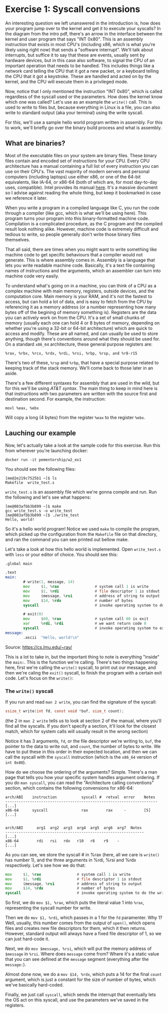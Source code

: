 # Exercise 1: Syscall convensions

An interesting question we left unanswered in the introduction is, how does your
program jump over to the kernel and get it to execute your syscalls? In the diagram
from the intro pdf, there's an arrow in the interface between the kernel and user
program that says "INT 0x80". This is an assembly instruction that exists in most CPU's
(including x86, which is what you're likely using right now) that sends a "software
interrupt". We'll talk about interrupts, but suffice it to say that these are events,
usually sent by hardware devices, but in this case also software, to signal the CPU of
an important operation that needs to be handled. This includes things like a network
card telling the CPU that it got a new packet, or a keyboard telling the CPU that it
got a keystroke. These are handled and acted on by the kernel, and the CPU will execute
them in a privileged mode.

Now, notice that I only mentioned the instruction "INT 0x80", which is called
regardless of the syscall used or the parameters. How does the kernel know which one
was called? Let's use as an example the `write()` call. This is used to write to files
but, because everything in Linux is a file, you can also write to standard output (aka
your terminal) using the write syscall.

For this, we'll use a sample hello world program written in assembly. For this to work,
we'll briefly go over the binary build process and what is assembly.

## What are binaries?

Most of the executable files on your system are binary files. These binary files
contain and encoded set of instructions for your CPU. Every CPU architecture has a
manual containing a full list of every instruction you can use on their CPU's. The
vast majority of modern servers and personal computers (including laptops) use either
x86, or one of the 64-bit equivalents, like IA-64, or x86-64 (both of which are, for
most day-to-day uses, compatible). Intel provides its manual
[here](https://www.intel.com/content/dam/www/public/us/en/documents/manuals/64-ia-32-architectures-software-developer-instruction-set-reference-manual-325383.pdf).
It's a massive document so I advise against reading the whole thing, but keep it
bookmarked in case we reference it later.

When you write a program in a compiled language like C, you run the code through a
compiler (like gcc, which is what we'll be using here). This program turns your program
into this binary-formatted machine code. Compilation is a complicated procedure, as the
C program and the compiled result look nothing alike. However, machine code is
extremely difficult and tedious to write, so people generally don't write those binary
files themselves.

That all said, there are times when you might want to write something like machine code
to get specific behaviours that a compiler would not generate. This is where assembly
comes in. Assembly is a language that lets you write readable machine code. Basically,
it's a text file containing names of instructions and the arguments, which an assembler
can turn into machine code very easily.

To understand what's going on in a machine, you can think of a CPU as a complex machine
with main memory, registers, outside devices, and the computation core. Main memory is
your RAM, and it's not the fastest to access, but can hold a lot of data, and is easy
to fetch from the CPU by referencing it as a memory address (or a number representing
how many bytes off of the begining of memory something is). Registers are the data you
can actively work on from the CPU. It's a set of small chunks of memory (usually each
one can hold 4 or 8 bytes of memory, depending on whether you're using a 32-bit or
64-bit architecture) which are quick to access and modify. These are all named, and can
usually be used to store anything, though there's conventions around what they should
be used for. On a standard `x86_64` architecture, these general purpose registers are:
```
%rax, %rbx, %rcx, %rdx, %rdi, %rsi, %rbp, %rsp, and %r8-r15
```

There's two of these, `%rsp` and `%rbp`, that have a special purpose related to keeping
track of the stack memory. We'll come back to those later in an aside.

There's a few different syntaxes for assembly that are used in the wild, but for this
we'll be using *AT&T syntax*. The main thing to keep in mind here is that instructions
with two parameters are written with the source first and destination second. For
example, the instruction:
```
movl %eax, %ebx
```

Will copy a long (4 bytes) from the register `%eax` to the register `%ebx`.

## Lauching our example

Now, let's actually take a look at the sample code for this exercise. Run this from
wherever you're launching docker:

```
docker run -it pementorship/w2_ex1
```

You should see the following files:
```
[me@2e219c7525b1 ~]$ ls
Makefile  write_test.s
```

`write_test.s` is an assembly file which we're gonna compile and run. Run the following
and let's see what happens:

```
[me@083afbb3b899 ~]$ make
gcc write_test.s -o write_test
[me@083afbb3b899 ~]$ ./write_test
Hello, world!
```

So it's a hello world program! Notice we used `make` to compile the program, which
picked up the configuration from the `Makefile` file on that directory, and ran the
command you can see printed out bellow make.

Let's take a look at how this hello world is implemented. Open `write_test.s` with
`less` or your editor of choice. You should see this:

```asm
.global main

.text
main:
        # write(1, message, 14)
        mov     $1, %rax                # system call 1 is write
        mov     $1, %rdi                # file descriptor 1 is stdout
        mov     $message, %rsi          # address of string to output
        mov     $14, %rdx               # number of bytes
        syscall                         # invoke operating system to do the write

        # exit(0)
        mov     $60, %rax               # system call 60 is exit
        xor     %rdi, %rdi              # we want return code 0
        syscall                         # invoke operating system to exit
message:
        .ascii  "Hello, world!\n"
```
Source: https://cs.lmu.edu/~ray/

This is a lot to take in, but the important thing to note is everything "inside" the
`main:`. This is the function we're calling. There's two things happening here, first
we're calling the `write()` syscall, to print out our message, and then we're caling
the `exit()` syscall, to finish the program with a certain exit code. Let's focus on
the `write()`:

### The `write()` syscall

If you run and read `man 2 write`, you can find the signature of the syscall:

```c
ssize_t write(int fd, const void *buf, size_t count);
```

(the 2 in `man 2 write` tells us to look at section 2 of the manual, where you'll find
all the syscalls. If you don't specify a section, it'll look for the closest match,
which for system calls will usually result in the wrong section)

Notice it has 3 arguments, `fd`, or the file descriptor we're writing to, `buf`, the
pointer to the data to write out, and `count`, the number of bytes to write. We have
to put these in this order in their expected location, and then we can call the syscall
with the `syscall` instruction (which is the `x86_64` version of `int 0x80`).

How do we choose the ordering of the arguments? Simple. There's a man page that tells
you how your specific system handles argument ordering. If you do `man syscall`, you
can read the "Architecture calling conventions" section, which contains the following
convensions for x86-64:
```
arch/ABI    instruction           syscall #  retval  error    Notes
--------------------------------------------------------------------
[...]
x86-64      syscall               rax        rax     -        [5]
[...]


arch/ABI      arg1  arg2  arg3  arg4  arg5  arg6  arg7  Notes
--------------------------------------------------------------
[...]
x86-64        rdi   rsi   rdx   r10   r8    r9    -
[...]
```

As you can see, we store the syscall # in %rax (here, all we care is `write()` has
number 1), and the three arguments in %rdi, %rsi and %rdx respectively. Let's see how
we do that:

```asm
mov     $1, %rax                # system call 1 is write
mov     $1, %rdi                # file descriptor 1 is stdout
mov     $message, %rsi          # address of string to output
mov     $14, %rdx               # number of bytes
syscall                         # invoke operating system to do the write
```

So first, we do `mov $1, %rax`, which puts the literal value 1 into `%rax`,
representing the syscall number for write.

Then we do `mov $1, %rdi`, which passes in a 1 for the `fd` paramenter. Why 1? Well,
usually, this number comes from the output of `open()`, which opens files and creates
new file descriptors for them, which it then returns. However, standard output will
always have a fixed file descriptor of 1, so we can just hard-code it.

Next, we do `mov $message, %rsi`, which will put the memory address of `$message` in
`%rsi`. Where does `message` come from? Where it's a static value that you can see
defined at the `message` segment (everything after the `message:`).

Almost done now, we do a `mov $14, %rdx`, which puts a 14 for the final `count`
argument, which is just a constant for the size of number of bytes, which we've
basically hard-coded.

Finally, we just call `syscall`, which sends the interrupt that eventually lets the OS
act on this syscall, and use the parameters we've saved in the registers.
